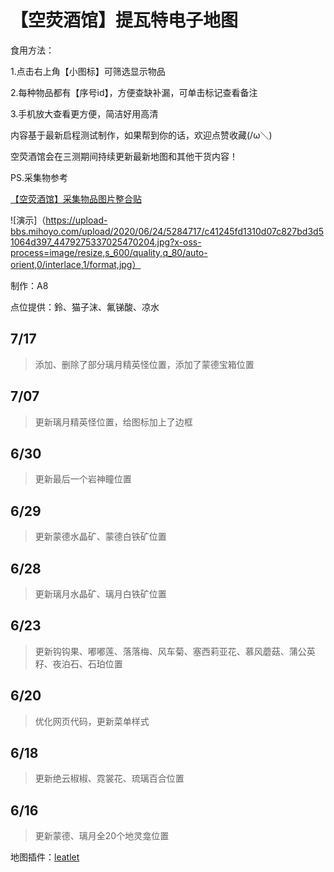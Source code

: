 # 【空荧酒馆】提瓦特电子地图
食用方法：

1.点击右上角【小图标】可筛选显示物品

2.每种物品都有【序号id】，方便查缺补漏，可单击标记查看备注

3.手机放大查看更方便，简洁好用高清

内容基于最新启程测试制作，如果帮到你的话，欢迎点赞收藏(/ω＼)

空荧酒馆会在三测期间持续更新最新地图和其他干货内容！

PS.采集物参考

[【空荧酒馆】采集物品图片整合贴](https://bbs.mihoyo.com/ys/article/1339175)

![演示]（https://upload-bbs.mihoyo.com/upload/2020/06/24/5284717/c41245fd1310d07c827bd3d51064d397_4479275337025470204.jpg?x-oss-process=image/resize,s_600/quality,q_80/auto-orient,0/interlace,1/format,jpg）

制作：A8

点位提供：鈴、猫子沫、氟锑酸、凉水

## 7/17 
>添加、删除了部分璃月精英怪位置，添加了蒙德宝箱位置

## 7/07 
>更新璃月精英怪位置，给图标加上了边框

## 6/30 
>更新最后一个岩神瞳位置

## 6/29 
>更新蒙德水晶矿、蒙德白铁矿位置

## 6/28 
>更新璃月水晶矿、璃月白铁矿位置

## 6/23 
>更新钩钩果、嘟嘟莲、落落梅、风车菊、塞西莉亚花、慕风蘑菇、蒲公英籽、夜泊石、石珀位置

## 6/20 
>优化网页代码，更新菜单样式

## 6/18 
>更新绝云椒椒、霓裳花、琉璃百合位置

## 6/16 
>更新蒙德、璃月全20个地灵龛位置

地图插件：[leatlet](https://leafletjs.com/)













